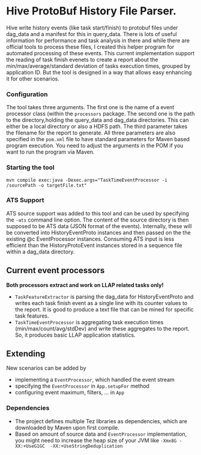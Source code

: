 # Hive ProtoBuf History File Parser.
Hive write history events (like task start/finish) to protobuf files under dag_data and a manifest for this in query_data. There is lots of
useful information for performance and task analysis in there and while
there are official tools to process these files, I created this helper
program for automated processing of these events. This current 
implementation support the reading of task finish evenets to create a
report about the min/max/average/standard deviation of tasks execution
times, grouped by application ID. But the tool is designed in a way that
allows easy enhancing it for other scenarios.

### Configuration
The tool takes three arguments. The first one is the name of a event processor class (within the 
``processors`` package. The second one is the path to the directory,holding the query_data and 
dag_data directories. This can either be a local directory or also a HDFS path. The third 
parameter takes the filename for the report to generate. All three parameters are also specified in
the ``pom.xml`` file to have standard parameters for Maven based program execution. You need 
to adjust the arguments in the POM if you want to run the program via Maven.

###  Starting the tool
```
mvn compile exec:java -Dexec.args="TaskTimeEventProcessor -i /sourcePath -o targetFile.txt"
```

### ATS Support
ATS source support was added to this tool and can be used by specifying the `-ats` command line
option. The content of the source directory is then supposed to be ATS data (JSON format of
the events). Internally, these will be converted into HistoryEventProto instances and then
passed on the the existing @c EventProcessor instances. 
Consuming ATS input is less efficient than the HistoryProtoEvent instances stored in a 
sequence file within a dag_data directory.

## Current event processors
**Both processors extract and work on LLAP related tasks only!**

* ``TaskFeatureExtractor`` is parsing the dag_data for HistoryEventProto and writes each
  task finish event as a single line with its counter values to the report. It is good
  to produce a text file that can be mined for specific task features.
* ``TaskTimeEventProcessor`` is aggregating task execution times (min/max/count/avg/stdDev) 
  and write these aggregates to the report. So, it produces basic LLAP application
  statistics.

## Extending
New scenarios can be added by
* implementing a ``EventProcessor``, which handled the event stream
* specifying the ``EventProcessor`` in ``App.setupFor`` method
* configuring event maximum, filters, ... in ``App``

### Dependencies
* The project defines multiple Tez libraries as dependencies, which are
  downloaded by Maven upon first compile.
* Based on amount of source data and ``EventProcessor`` implementation,
  you might need to increase the heap size of your JVM like ``-Xmx8G -XX:+UseG1GC 
  -XX:+UseStringDeduplication``
